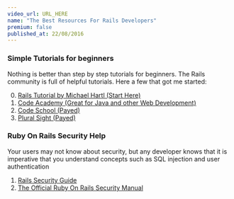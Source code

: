 ```yaml
---
video_url: URL_HERE 
name: "The Best Resources For Rails Developers"
premium: false
published_at: 22/08/2016
---
```




### Simple Tutorials for beginners
Nothing is better than step by step tutorials for beginners.  The Rails community is full of helpful tutorials.  Here a few that got me started:

0.	[Rails Tutorial by Michael Hartl (Start Here)](https://www.railstutorial.org/book)
1.	[Code Academy (Great for Java and other Web Development)](http://codeacademy.com/)
2.  [Code School (Payed)](http://codeschool.com/)
3.	[Plural Sight (Payed)](http://pluralsight.com/)


### Ruby On Rails Security Help

Your users may not know about security, but any developer knows that it is imperative that you understand concepts such as SQL injection and user authentication

1.  [Rails Security Guide](https://www.owasp.org/index.php/Ruby_on_Rails_Cheatsheet)
2.  [The Official Ruby On Rails Security Manual](http://guides.rubyonrails.org/security.html)
